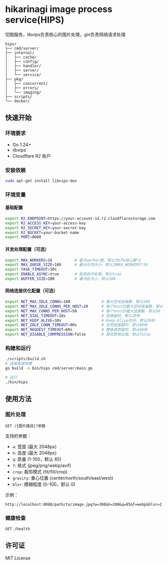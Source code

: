 # hikarinagi image process service(HIPS)

切图服务，libvips负责核心的图片处理，gin负责网络请求处理

```
hips/
├── cmd/server/
├── internal/
│   ├── cache/
│   ├── config/
│   ├── handler/
│   ├── server/
│   └── service/
├── pkg/
│   ├── concurrent/
│   ├── errors/
│   └── imaging/
├── scripts/
└── docker/
```

## 快速开始

### 环境要求

- Go 1.24+
- libvips
- Cloudflare R2 账户

### 安装依赖

```bash
sudo apt-get install libvips-dev
```

### 环境变量

#### 基础配置

```bash
export R2_ENDPOINT=https://your-account-id.r2.cloudflarestorage.com
export R2_ACCESS_KEY=your-access-key
export R2_SECRET_KEY=your-secret-key
export R2_BUCKET=your-bucket-name
export PORT=8080
```

#### 并发处理配置（可选）

```bash
export MAX_WORKERS=16          # 最大worker数，默认为CPU核心数*2
export MAX_QUEUE_SIZE=160      # 最大队列大小，默认为MAX_WORKERS*10
export TASK_TIMEOUT=30s
export ENABLE_ASYNC=true       # 启用异步处理，默认true
export BUFFER_SIZE=100         # 缓冲区大小，默认100
```

#### 网络连接优化配置（可选）

```bash
export NET_MAX_IDLE_CONNS=100              # 最大空闲连接数，默认100
export NET_MAX_IDLE_CONNS_PER_HOST=20      # 每个host的最大空闲连接数，默认20
export NET_MAX_CONNS_PER_HOST=50           # 每个host的最大连接数，默认50
export NET_DIAL_TIMEOUT=10s                # 连接超时，默认10秒
export NET_KEEP_ALIVE=30s                  # Keep-Alive时间，默认30秒
export NET_IDLE_CONN_TIMEOUT=90s           # 空闲连接超时，默认90秒
export NET_REQUEST_TIMEOUT=60s             # 整体请求超时，默认60秒
export NET_DISABLE_COMPRESSION=false       # 是否禁用压缩，默认false
```

### 构建和运行

```bash
./scripts/build.sh
# 或者直接构建
go build -o bin/hips cmd/server/main.go

# 运行
./bin/hips
```

## 使用方法

### 图片处理

```
GET /{图片路径}?参数
```

支持的参数：
- `w`: 宽度 (最大 2048px)
- `h`: 高度 (最大 2048px)
- `q`: 质量 (1-100，默认 85)
- `f`: 格式 (jpeg/png/webp/avif)
- `crop`: 裁剪模式 (fit/fill/crop)
- `gravity`: 重心位置 (center/north/south/east/west)
- `blur`: 模糊程度 (0-100，默认 0)

示例：
```
http://localhost:8080/path/to/image.jpg?w=300&h=200&q=85&f=webp&blur=2
```

### 健康检查

```
GET /health
```

## 许可证

MIT License
